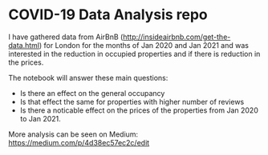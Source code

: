 # COVID-19 Data Analysis repo

I have gathered data from AirBnB (http://insideairbnb.com/get-the-data.html) for London for the months of Jan 2020 and Jan 2021 and was interested in the reduction in occupied properties and if there is reduction in the prices. 

The notebook will answer these main questions:
- Is there an effect on the general occupancy
- Is that effect the same for properties with higher number of reviews
- Is there a noticable effect on the prices of the properties from Jan 2020 to Jan 2021. 

More analysis can be seen on Medium: https://medium.com/p/4d38ec57ec2c/edit

